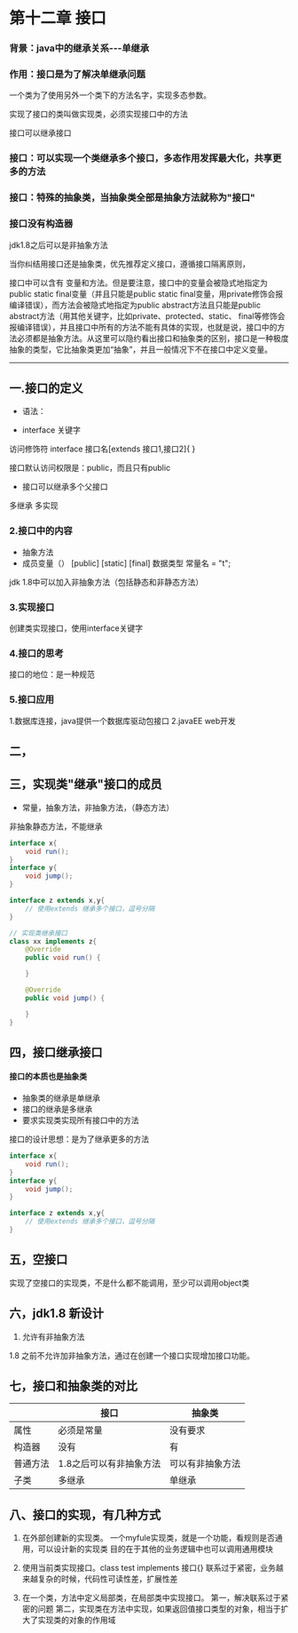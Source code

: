# 第十二章 接口

### 背景：java中的继承关系---单继承

### 作用：接口是为了解决单继承问题

一个类为了使用另外一个类下的方法名字，实现多态参数。

实现了接口的类叫做实现类，必须实现接口中的方法

接口可以继承接口


### 接口：可以实现一个类继承多个接口，多态作用发挥最大化，共享更多的方法

### 接口：特殊的抽象类，当抽象类全部是抽象方法就称为"接口" 
### 接口没有构造器
jdk1.8之后可以是非抽象方法


当你纠结用接口还是抽象类，优先推荐定义接口，遵循接口隔离原则，


接口中可以含有 变量和方法。但是要注意，接口中的变量会被隐式地指定为public static final变量（并且只能是public static final变量，用private修饰会报编译错误），而方法会被隐式地指定为public abstract方法且只能是public abstract方法（用其他关键字，比如private、protected、static、 final等修饰会报编译错误），并且接口中所有的方法不能有具体的实现，也就是说，接口中的方法必须都是抽象方法。从这里可以隐约看出接口和抽象类的区别，接口是一种极度抽象的类型，它比抽象类更加“抽象”，并且一般情况下不在接口中定义变量。


***


## 一.接口的定义

* 语法：
- interface 关键字

访问修饰符 interface 接口名[extends 接口1,接口2]{
}

接口默认访问权限是：public，而且只有public

* 接口可以继承多个父接口

多继承
多实现


### 2.接口中的内容



* 抽象方法
* 成员变量（）    [public] [static] [final] 数据类型 常量名 = "t";

jdk 1.8中可以加入非抽象方法（包括静态和非静态方法）

### 3.实现接口

创建类实现接口，使用interface关键字





### 4.接口的思考

接口的地位：是一种规范


### 5.接口应用

1.数据库连接，java提供一个数据库驱动包接口
2.javaEE web开发



## 二，



## 三，实现类"继承"接口的成员

* 常量，抽象方法，非抽象方法，（静态方法）

非抽象静态方法，不能继承


```java
interface x{
    void run();
}
interface y{
    void jump();
}

interface z extends x,y{
    // 使用extends 继承多个接口，逗号分隔
}

// 实现类继承接口
class xx implements z{
    @Override
    public void run() {

    }

    @Override
    public void jump() {

    }
}
```







## 四，接口继承接口



#### 接口的本质也是抽象类

* 抽象类的继承是单继承
* 接口的继承是多继承
* 要求实现类实现所有接口中的方法

接口的设计思想：是为了继承更多的方法


```java
interface x{
    void run();
}
interface y{
    void jump();
}

interface z extends x,y{
    // 使用extends 继承多个接口，逗号分隔
}
```




## 五，空接口

实现了空接口的实现类，不是什么都不能调用，至少可以调用object类


## 六，jdk1.8 新设计


1. 允许有非抽象方法


1.8 之前不允许加非抽象方法，通过在创建一个接口实现增加接口功能。


## 七，接口和抽象类的对比


||接口|抽象类|
| --- | --- | --- |
|属性|必须是常量|没有要求|
|构造器|没有|有|
|普通方法|1.8之后可以有非抽象方法|可以有非抽象方法|
|子类|多继承|单继承|




## 八、接口的实现，有几种方式
1. 在外部创建新的实现类。
    一个myfule实现类，就是一个功能，看规则是否通用，可以设计新的实现类
    目的在于其他的业务逻辑中也可以调用通用模块

2. 使用当前类实现接口。class test implements 接口{}
    联系过于紧密，业务越来越复杂的时候，代码性可读性差，扩展性差

3. 在一个类，方法中定义局部类，在局部类中实现接口。
    第一，解决联系过于紧密的问题
    第二，实现类在方法中实现，如果返回值接口类型的对象，相当于扩大了实现类的对象的作用域
    























